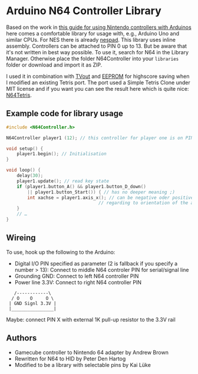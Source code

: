 # Arduino N64 Controller Library

Based on the work in [this guide for using Nintendo controllers with Arduinos](http://www.instructables.com/id/Use-an-Arduino-with-an-N64-controller/) here comes a comfortable library for usage with, e.g., Arduino Uno and similar CPUs. For NES there is already [nespad](http://code.google.com/p/nespad/). This library uses inline assembly. Controllers can be attached to PIN 0 up to 13. But be aware that it's not written in best way possible. To use it, search for N64 in the Library Manager. Otherwise place the folder N64Controller into your `libraries` folder or download and import it as ZIP.

I used it in combination with [TVout](http://code.google.com/p/arduino-tvout/) and [EEPROM](http://arduino.cc/playground/Code/EEPROMWriteAnything) for highscore saving when I modified an existing Tetris port. The port used a Simple Tetris Clone under MIT license and if you want you can see the result here which is quite nice: [N64Tetris](http://pothos.blogsport.eu/files/2012/03/N64Tetris.zip).


## Example code for library usage

```cpp
#include <N64Controller.h>

N64Controller player1 (12); // this controller for player one is on PIN 12

void setup() {
    player1.begin(); // Initialisation
}

void loop() {
    delay(30);
    player1.update(); // read key state
    if (player1.button_A() && player1.button_D_down()
        || player1.button_Start()) { // has no deeper meaning ;)
        int xachse = player1.axis_x(); // can be negative oder positive
                                   // regarding to orientation of the analog stick
    }
    // …
}
```

## Wireing

To use, hook up the following to the Arduino:

* Digital I/O PIN specified as parameter (2 is fallback if you specify a number > 13): Connect to middle N64 controler PIN for serial/signal line
* Grounding GND: Connect to left N64 controller PIN
* Power line 3.3V: Connect to right N64 controller PIN

```
   /------------\
  / O    O     O \
 | GND Signl 3.3V |
 |________________|
```

Maybe: connect PIN X with external 1K pull-up resistor to the 3.3V rail

## Authors

* Gamecube controller to Nintendo 64 adapter by Andrew Brown
* Rewritten for N64 to HID by Peter Den Hartog
* Modified to be a library with selectable pins by Kai Lüke
